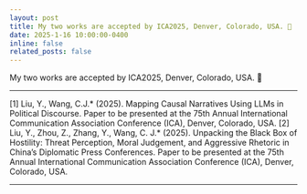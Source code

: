 ```yaml
---
layout: post
title: My two works are accepted by ICA2025, Denver, Colorado, USA. 🎉
date: 2025-1-16 10:00:00-0400
inline: false
related_posts: false
---
```


My two works are accepted by ICA2025, Denver, Colorado, USA. 🎉

***

[1]	Liu, Y., Wang, C.J.* (2025). Mapping Causal Narratives Using LLMs in Political Discourse. Paper to be presented at the 75th Annual International Communication Association Conference (ICA), Denver, Colorado, USA.
[2]	Liu, Y., Zhou, Z., Zhang, Y., Wang, C. J.* (2025). Unpacking the Black Box of Hostility: Threat Perception, Moral Judgement, and Aggressive Rhetoric in China’s Diplomatic Press Conferences. Paper to be presented at the 75th Annual International Communication Association Conference (ICA), Denver, Colorado, USA.

***